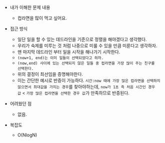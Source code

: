 * 내가 이해한 문제 내용
  - 컵라면을 많이 먹고 싶어요.

* 접근 방식
  - 일단 일을 할 수 있는 데드라인을 기준으로 정렬을 해야겠다고 생각했다.
  - 우리가 숙제를 미루는 것 처럼 나중으로 미룰 수 있을 만큼 미룬다고 생각하자.
  - 맨 마지막 데드라인 부터 일을 시작을 해나가기 시작한다.
  - `(now+1, end)는 이미 일들이 선택되었다고 하자.`
  - `(now,end) 사이에 있는 선택되지 않은 일들 중 컵라면을 가장 많이 주는 친구를 선택한다.`
  - 위의 결정이 최선임을 증명해야한다.
  - 이는 간단한 예시로 반증이 가능하다. `시간:now 때에 가장 많은 컵라면을 선택하지 않으면서 최대값을 가지는 경우`를 찾아야하는데, `now가 1초 즉 처음 시간인 경우 값` < `가장 많은 컵라면을 선택한 경우 값`가 만족하므로 반증된다.

* 어려웠던 점
  - 없음.
  
* 복잡도
  - O(NlogN)
  
